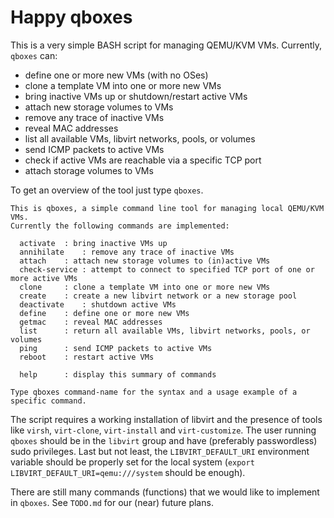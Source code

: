 # Happy qboxes
This is a very simple BASH script for managing QEMU/KVM VMs. Currently, `qboxes` can:

* define one or more new VMs (with no OSes)
* clone a template VM into one or more new VMs
* bring inactive VMs up or shutdown/restart active VMs
* attach new storage volumes to VMs
* remove any trace of inactive VMs
* reveal MAC addresses
* list all available VMs, libvirt networks, pools, or volumes
* send ICMP packets to active VMs
* check if active VMs are reachable via a specific TCP port
* attach storage volumes to VMs

To get an overview of the tool just type `qboxes`.

```
This is qboxes, a simple command line tool for managing local QEMU/KVM VMs.
Currently the following commands are implemented:

  activate	: bring inactive VMs up
  annihilate	: remove any trace of inactive VMs
  attach	: attach new storage volumes to (in)active VMs
  check-service	: attempt to connect to specified TCP port of one or more active VMs
  clone		: clone a template VM into one or more new VMs
  create	: create a new libvirt network or a new storage pool
  deactivate	: shutdown active VMs
  define	: define one or more new VMs
  getmac	: reveal MAC addresses
  list		: return all available VMs, libvirt networks, pools, or volumes
  ping		: send ICMP packets to active VMs
  reboot	: restart active VMs

  help		: display this summary of commands

Type qboxes command-name for the syntax and a usage example of a specific command.
```

The script requires a working installation of libvirt and the presence of tools like `virsh`, `virt-clone`, `virt-install` and `virt-customize`. The user running `qboxes` should be in the `libvirt` group and have (preferably passwordless) sudo privileges. Last but not least, the `LIBVIRT_DEFAULT_URI` environment variable should be properly set for the local system (`export LIBVIRT_DEFAULT_URI=qemu:///system` should be enough).

There are still many commands (functions) that we would like to implement in `qboxes`. See `TODO.md` for our (near) future plans.
